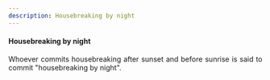 ```yaml
---
description: Housebreaking by night
---
```


#### Housebreaking by night
<div style="text-align: justify">

Whoever commits housebreaking after sunset and before sunrise is said to commit "housebreaking by night".

</div>
